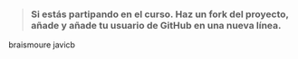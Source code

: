 > ### Si estás partipando en el curso. Haz un fork del proyecto, añade y añade tu usuario de GitHub en una nueva línea.

braismoure
javicb
